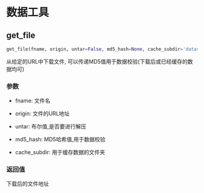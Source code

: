 # 数据工具

## get_file

```python
get_file(fname, origin, untar=False, md5_hash=None, cache_subdir='datasets')
```

从给定的URL中下载文件, 可以传递MD5值用于数据校验(下载后或已经缓存的数据均可)

### 参数

* fname: 文件名

* origin: 文件的URL地址

* untar: 布尔值,是否要进行解压

* md5_hash: MD5哈希值,用于数据校验

* cache_subdir: 用于缓存数据的文件夹

### 返回值

下载后的文件地址
